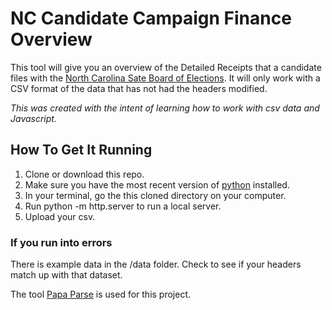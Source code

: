 # NC Candidate Campaign Finance Overview

This tool will give you an overview of the Detailed Receipts that a candidate files with the [North Carolina Sate Board of Elections](https://www.ncsbe.gov/index.html). It will only work with a CSV format of the data that has not had the headers modified.

*This was created with the intent of learning how to work with csv data and Javascript.*

## How To Get It Running
1. Clone or download this repo.
2. Make sure you have the most recent version of [python](https://www.python.org/downloads/) installed.
3. In your terminal, go the this cloned directory on your computer.
4. Run python -m http.server to run a local server.
5. Upload your csv.

### If you run into errors
There is example data in the /data folder. Check to see if your headers match up with that dataset.

The tool [Papa Parse](https://www.papaparse.com/) is used for this project.